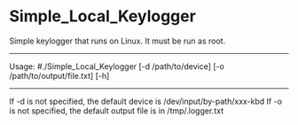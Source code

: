 # Simple_Local_Keylogger

Simple keylogger that runs on Linux.
It must be run as root.

__________________________________________________________________________
Usage: #./Simple_Local_Keylogger [-d /path/to/device] [-o /path/to/output/file.txt] [-h]
__________________________________________________________________________

If -d is not specified, the default device is /dev/input/by-path/xxx-kbd
If -o is not specified, the default output file is in /tmp/.logger.txt
